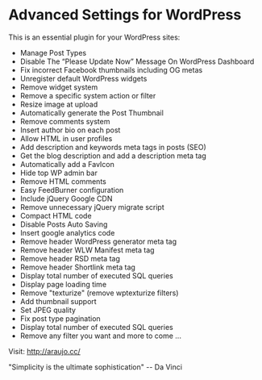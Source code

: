 Advanced Settings for WordPress
===============

This is an essential plugin for your WordPress sites:

- Manage Post Types
- Disable The “Please Update Now” Message On WordPress Dashboard
- Fix incorrect Facebook thumbnails including OG metas
- Unregister default WordPress widgets
- Remove widget system
- Remove a specific system action or filter
- Resize image at upload
- Automatically generate the Post Thumbnail
- Remove comments system
- Insert author bio on each post
- Allow HTML in user profiles
- Add description and keywords meta tags in posts (SEO)
- Get the blog description and add a description meta tag
- Automatically add a FavIcon
- Hide top WP admin bar
- Remove HTML comments
- Easy FeedBurner configuration
- Include jQuery Google CDN
- Remove unnecessary jQuery migrate script
- Compact HTML code
- Disable Posts Auto Saving
- Insert google analytics code
- Remove header WordPress generator meta tag
- Remove header WLW Manifest meta tag
- Remove header RSD meta tag
- Remove header Shortlink meta tag
- Display total number of executed SQL queries
- Display page loading time
- Remove "texturize" (remove wptexturize filters)
- Add thumbnail support
- Set JPEG quality
- Fix post type pagination
- Display total number of executed SQL queries
- Remove any filter you want
and more to come ...

Visit: http://araujo.cc/

"Simplicity is the ultimate sophistication" -- Da Vinci
